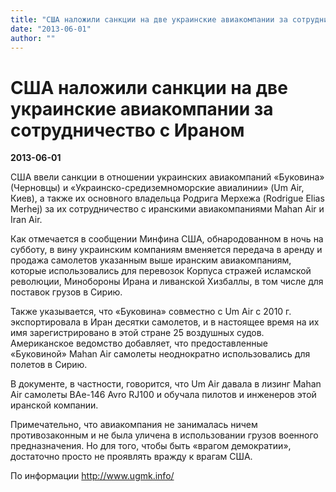 ```yaml
---
title: "США наложили санкции на две украинские авиакомпании за сотрудничество с Ираном"
date: "2013-06-01"
author: ""
---
```


# США наложили санкции на две украинские авиакомпании за сотрудничество с Ираном

**2013-06-01** 

США ввели санкции в отношении украинских авиакомпаний «Буковина» (Черновцы) и «Украинско-средиземноморские авиалинии» (Um Air, Киев), а также их основного владельца Родрига Мерхежа (Rodrigue Elias Merhej) за их сотрудничество с иранскими авиакомпаниями Mahan Air и Iran Air.

Как отмечается в сообщении Минфина США, обнародованном в ночь на субботу, в вину украинским компаниям вменяется передача в аренду и продажа самолетов указанным выше иранским авиакомпаниям, которые использовались для перевозок Корпуса стражей исламской революции, Минобороны Ирана и ливанской Хизбаллы, в том числе для поставок грузов в Сирию.

Также указывается, что «Буковина» совместно с Um Air с 2010 г. экспортировала в Иран десятки самолетов, и в настоящее время на их имя зарегистрировано в этой стране 25 воздушных судов. Американское ведомство добавляет, что предоставленные «Буковиной» Mahan Air самолеты неоднократно использовались для полетов в Сирию.

В документе, в частности, говорится, что Um Air давала в лизинг Mahan Air самолеты BAe-146 Avro RJ100 и обучала пилотов и инженеров этой иранской компании.

Примечательно, что авиакомпания не занималась ничем противозаконным и не была уличена в использовании грузов военного предназначения. Но для того, чтобы быть «врагом демократии», достаточно просто не проявлять вражду к врагам США.

По информации http://www.ugmk.info/